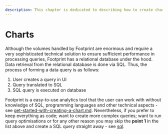 ```yaml
---
description: This chapter is dedicated to describing how to create charts in footprints
---
```


# Charts

Although the volumes handled by Footprint are enormous and require a very sophisticated technical solution to ensure sufficient performance in processing queries, Footprint has a relational database under the hood. Data retrieval from the relational database is done via SQL. Thus, the process of forming a data query is as follows:

1. User creates a query in UI
2. Query translated to SQL
3. SQL query is executed on database

Footprint is a easy-to-use analytics tool that the user can work with without knowledge of SQL, programming languages and other technical aspects - see [get-started-with-creating-a-chart.md](get-started-with-creating-a-chart.md "mention"). Nevertheless, if you prefer to keep everything as code; want to create more complex queries; want to run query optimisations or for any other reason you may skip the **point 1** in the list above and create a SQL query straight away - see [sql](sql/ "mention").
